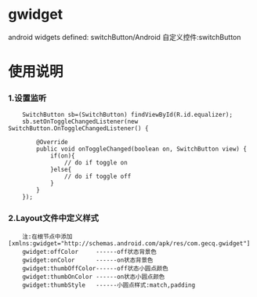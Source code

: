 gwidget
=======

android widgets defined: switchButton/Android 自定义控件:switchButton

使用说明
========
### 1.设置监听
    
		SwitchButton sb=(SwitchButton) findViewById(R.id.equalizer);
		sb.setOnToggleChangedListener(new SwitchButton.OnToggleChangedListener() {
			
			@Override
			public void onToggleChanged(boolean on, SwitchButton view) {
				if(on){
					// do if toggle on
				}else{
					// do if toggle off
				}
			}
		});
### 2.Layout文件中定义样式
		注:在根节点中添加[xmlns:gwidget="http://schemas.android.com/apk/res/com.gecq.gwidget"]
		gwidget:offColor     ------off状态背景色
		gwidget:onColor      ------on状态背景色
		gwidget:thumbOffColor------off状态小圆点颜色
		gwidget:thumbOnColor ------on状态小圆点颜色
		gwidget:thumbStyle   ------小圆点样式:match,padding
